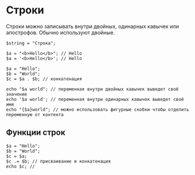 # Строки
Строки можно записывать внутри двойных, одинарных кавычек или апострофов. Обычно используют двойные.

    $string = "Строка";

    $a = "<b>Hello</b>"; // Hello
    $a = '<b>Hello</b>'; // Hello

    $a = "Hello";
    $b = "World";
    $c = $a . $b; // конкатенация

    echo "$a world"; // переменная внутри двойных кавычек выведет своё значение
    echo '$a world'; // переменная внутри одинарных кавычек выведет своё имя
    echo "{$a}world"; // можно использовать фигурные скобки чтобы отделить переменную от контента

## Функции строк

    $a = "Hello";
    $b = "World";
    $c = $a;
    $c .= $b; // присваивание и конкатенация
    echo $c; //
